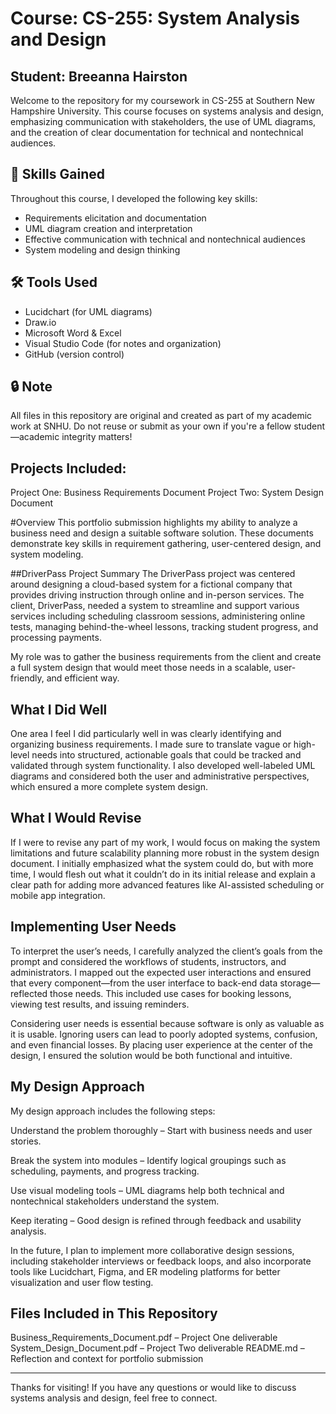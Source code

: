 # Course: CS-255: System Analysis and Design
## Student: Breeanna Hairston


Welcome to the repository for my coursework in CS-255 at Southern New Hampshire University. This course focuses on systems analysis and design, emphasizing communication with stakeholders, the use of UML diagrams, and the creation of clear documentation for technical and nontechnical audiences.

## 🧠 Skills Gained

Throughout this course, I developed the following key skills:
- Requirements elicitation and documentation
- UML diagram creation and interpretation
- Effective communication with technical and nontechnical audiences
- System modeling and design thinking

## 🛠️ Tools Used

- Lucidchart (for UML diagrams)
- Draw.io
- Microsoft Word & Excel
- Visual Studio Code (for notes and organization)
- GitHub (version control)

## 🔒 Note
All files in this repository are original and created as part of my academic work at SNHU. Do not reuse or submit as your own if you're a fellow student—academic integrity matters!

## Projects Included:
Project One: Business Requirements Document
Project Two: System Design Document

#Overview
This portfolio submission highlights my ability to analyze a business need and design a suitable software solution. These documents demonstrate key skills in requirement gathering, user-centered design, and system modeling.

##DriverPass Project Summary
The DriverPass project was centered around designing a cloud-based system for a fictional company that provides driving instruction through online and in-person services. The client, DriverPass, needed a system to streamline and support various services including scheduling classroom sessions, administering online tests, managing behind-the-wheel lessons, tracking student progress, and processing payments.

My role was to gather the business requirements from the client and create a full system design that would meet those needs in a scalable, user-friendly, and efficient way.

## What I Did Well
One area I feel I did particularly well in was clearly identifying and organizing business requirements. I made sure to translate vague or high-level needs into structured, actionable goals that could be tracked and validated through system functionality. I also developed well-labeled UML diagrams and considered both the user and administrative perspectives, which ensured a more complete system design.

## What I Would Revise
If I were to revise any part of my work, I would focus on making the system limitations and future scalability planning more robust in the system design document. I initially emphasized what the system could do, but with more time, I would flesh out what it couldn’t do in its initial release and explain a clear path for adding more advanced features like AI-assisted scheduling or mobile app integration.

## Implementing User Needs
To interpret the user’s needs, I carefully analyzed the client’s goals from the prompt and considered the workflows of students, instructors, and administrators. I mapped out the expected user interactions and ensured that every component—from the user interface to back-end data storage—reflected those needs. This included use cases for booking lessons, viewing test results, and issuing reminders.

Considering user needs is essential because software is only as valuable as it is usable. Ignoring users can lead to poorly adopted systems, confusion, and even financial losses. By placing user experience at the center of the design, I ensured the solution would be both functional and intuitive.

## My Design Approach
My design approach includes the following steps:

Understand the problem thoroughly – Start with business needs and user stories.

Break the system into modules – Identify logical groupings such as scheduling, payments, and progress tracking.

Use visual modeling tools – UML diagrams help both technical and nontechnical stakeholders understand the system.

Keep iterating – Good design is refined through feedback and usability analysis.

In the future, I plan to implement more collaborative design sessions, including stakeholder interviews or feedback loops, and also incorporate tools like Lucidchart, Figma, and ER modeling platforms for better visualization and user flow testing.

## Files Included in This Repository
Business_Requirements_Document.pdf – Project One deliverable
System_Design_Document.pdf – Project Two deliverable
README.md – Reflection and context for portfolio submission


---

Thanks for visiting! If you have any questions or would like to discuss systems analysis and design, feel free to connect.
